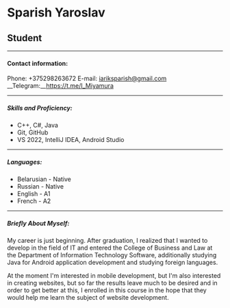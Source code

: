 # Sparish Yaroslav
## Student
___
#### Contact information:
Phone: +375298263672
E-mail: iariksparish@gmail.com
__Telegram:__https://t.me/I_Miyamura
___
##### Skills and Proficiency:
* С++, С#, Java
* Git, GitHub
* VS 2022, IntelliJ IDEA, Android Studio
___
##### Languages:
* Belarusian - Native
* Russian - Native
* English - A1
* French - A2
___
##### Briefly About Myself:
My career is just beginning. After graduation, I realized that I wanted to develop in the field of IT and entered the College of Business and Law at the Department of Information Technology Software, additionally studying Java for Android application development and studying foreign languages.

At the moment I'm interested in mobile development, but I'm also interested in creating websites, but so far the results leave much to be desired and in order to get better at this, I enrolled in this course in the hope that they would help me learn the subject of website development.
